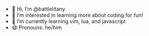 - 👋 Hi, I’m @battlelitany
- 💙 I’m interested in learning more about coding for fun!
- 🌱 I’m currently learning vim, lua, and javascript
- 😄 Pronouns: he/him

<!---
battlelitany/battlelitany is a ✨ special ✨ repository because its `README.md` (this file) appears on your GitHub profile.
You can click the Preview link to take a look at your changes.
--->

